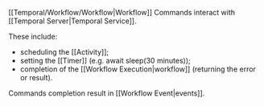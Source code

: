 [[Temporal/Workflow/Workflow|Workflow]] Commands interact with [[Temporal Server|Temporal Service]].

These include:
- scheduling the [[Activity]];
- setting the [[Timer]] (e.g. await sleep(30 minutes));
- completion of the [[Workflow Execution|workflow]] (returning the error or result).

Commands completion result in [[Workflow Event|events]].
